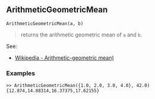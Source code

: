 ## ArithmeticGeometricMean

```
ArithmeticGeometricMean(a, b)
```

> returns the arithmetic geometric mean of `a` and `b`. 
   

See:
* [Wikipedia - Arithmetic-geometric mean)](https://en.wikipedia.org/wiki/Arithmetic%E2%80%93geometric_mean)


### Examples

```
>> ArithmeticGeometricMean({1.0, 2.0, 3.0, 4.0}, 42.0)
{12.874,14.88314,16.37375,17.62155}
```